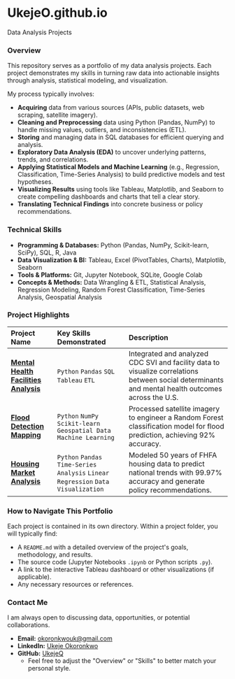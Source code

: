 # UkejeO.github.io
Data Analysis Projects

### Overview
This repository serves as a portfolio of my data analysis projects. Each project demonstrates my skills in turning raw data into actionable insights through analysis, statistical modeling, and visualization.

My process typically involves:
*   **Acquiring** data from various sources (APIs, public datasets, web scraping, satellite imagery).
*   **Cleaning and Preprocessing** data using Python (Pandas, NumPy) to handle missing values, outliers, and inconsistencies (ETL).
*   **Storing** and managing data in SQL databases for efficient querying and analysis.
*   **Exploratory Data Analysis (EDA)** to uncover underlying patterns, trends, and correlations.
*   **Applying Statistical Models and Machine Learning** (e.g., Regression, Classification, Time-Series Analysis) to build predictive models and test hypotheses.
*   **Visualizing Results** using tools like Tableau, Matplotlib, and Seaborn to create compelling dashboards and charts that tell a clear story.
*   **Translating Technical Findings** into concrete business or policy recommendations.

### Technical Skills
*   **Programming & Databases:** Python (Pandas, NumPy, Scikit-learn, SciPy), SQL, R, Java
*   **Data Visualization & BI:** Tableau, Excel (PivotTables, Charts), Matplotlib, Seaborn
*   **Tools & Platforms:** Git, Jupyter Notebook, SQLite, Google Colab
*   **Concepts & Methods:** Data Wrangling & ETL, Statistical Analysis, Regression Modeling, Random Forest Classification, Time-Series Analysis, Geospatial Analysis

### Project Highlights

| Project Name | Key Skills Demonstrated | Description |
| :--- | :--- | :--- |
| **[Mental Health Facilities Analysis](link-to-project-1)** | `Python` `Pandas` `SQL` `Tableau` `ETL` | Integrated and analyzed CDC SVI and facility data to visualize correlations between social determinants and mental health outcomes across the U.S. |
| **[Flood Detection Mapping](link-to-project-2)** | `Python` `NumPy` `Scikit-learn` `Geospatial Data` `Machine Learning` | Processed satellite imagery to engineer a Random Forest classification model for flood prediction, achieving 92% accuracy. |
| **[Housing Market Analysis](link-to-project-3)** | `Python` `Pandas` `Time-Series Analysis` `Linear Regression` `Data Visualization` | Modeled 50 years of FHFA housing data to predict national trends with 99.97% accuracy and generate policy recommendations. |

### How to Navigate This Portfolio
Each project is contained in its own directory. Within a project folder, you will typically find:
*   A `README.md` with a detailed overview of the project's goals, methodology, and results.
*   The source code (Jupyter Notebooks `.ipynb` or Python scripts `.py`).
*   A link to the interactive Tableau dashboard or other visualizations (if applicable).
*   Any necessary resources or references.

### Contact Me
I am always open to discussing data, opportunities, or potential collaborations.

*   **Email:** okoronkwouk@gmail.com
*   **LinkedIn:** [Ukeje Okoronkwo](https://www.linkedin.com/in/your-linkedin-profile/)
*   **GitHub:** [UkejeQ](https://github.com/UkejeQ)
    *   Feel free to adjust the "Overview" or "Skills" to better match your personal style.
